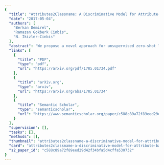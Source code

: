 ```yaml
---
{
  "title": "Attributes2Classname: A Discriminative Model for Attribute-Based Unsupervised Zero-Shot Learning",
  "date": "2017-05-04",
  "authors": [
    "Berkan Demirel",
    "Ramazan Gokberk Cinbis",
    "N. Ikizler-Cinbis"
  ],
  "abstract": "We propose a novel approach for unsupervised zero-shot learning (ZSL) of classes based on their names. Most existing unsupervised ZSL methods aim to learn a model for directly comparing image features and class names. However, this proves to be a difficult task due to dominance of non-visual semantics in underlying vector-space embeddings of class names. To address this issue, we discriminatively learn a word representation such that the similarities between class and combination of attribute names fall in line with the visual similarity. Contrary to the traditional zero-shot learning approaches that are built upon attribute presence, our approach bypasses the laborious attributeclass relation annotations for unseen classes. In addition, our proposed approach renders text-only training possible, hence, the training can be augmented without the need to collect additional image data. The experimental results show that our method yields state-of-the-art results for unsupervised ZSL in three benchmark datasets.",
  "links": [
    {
      "title": "PDF",
      "type": "pdf",
      "url": "https://arxiv.org/pdf/1705.01734.pdf"
    },
    {
      "title": "arXiv.org",
      "type": "arxiv",
      "url": "https://arxiv.org/abs/1705.01734"
    },
    {
      "title": "Semantic Scholar",
      "type": "semanticscholar",
      "url": "https://www.semanticscholar.org/paper/c588c89a72f89eed29d42f34bfa5d4cffa530732"
    }
  ],
  "supervision": [],
  "tasks": [],
  "methods": [],
  "thumbnail": "attributes2classname-a-discriminative-model-for-attribute-based-unsupervised-zero-shot-learning-thumb.jpg",
  "card": "attributes2classname-a-discriminative-model-for-attribute-based-unsupervised-zero-shot-learning-card.jpg",
  "s2_paper_id": "c588c89a72f89eed29d42f34bfa5d4cffa530732"
}
---
```


